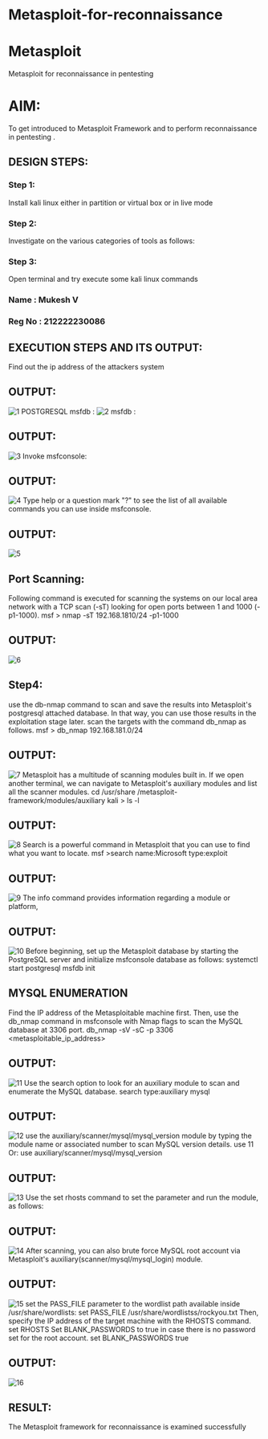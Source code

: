# Metasploit-for-reconnaissance
# Metasploit
Metasploit for reconnaissance in pentesting
# AIM:
To get introduced to Metasploit Framework and to  perform reconnaissance  in pentesting .
## DESIGN STEPS:
### Step 1:
Install kali linux either in partition or virtual box or in live mode
### Step 2:
Investigate on the various categories of tools as follows:
### Step 3:
Open terminal and try execute some kali linux commands
### Name : Mukesh V
### Reg No : 212222230086
## EXECUTION STEPS AND ITS OUTPUT:
Find out the ip address of the attackers system
## OUTPUT:
![1](https://github.com/user-attachments/assets/930eeb87-451f-4d27-bc58-67ca8fb0369c)
POSTGRESQL
msfdb :
![2](https://github.com/user-attachments/assets/8586ca9f-3770-4bd1-a7fa-d0b543046e2c)
msfdb :
## OUTPUT:
![3](https://github.com/user-attachments/assets/a682d7d9-71f7-4316-afe6-3986a706d28c)
Invoke msfconsole:
## OUTPUT:
![4](https://github.com/user-attachments/assets/d7473d21-343f-49c0-8aa7-c3a75e71ea14)
Type help or a question mark "?" to see the list of all available commands you can use inside msfconsole.
## OUTPUT:
![5](https://github.com/user-attachments/assets/16a47ffc-4333-4afe-8e30-37a52e1de4ab)
## Port Scanning:
Following command is executed for scanning the systems on our local area network with a TCP scan (-sT) looking for open ports between 1 and 1000 (-p1-1000). msf > nmap -sT 192.168.1810/24 -p1-1000
## OUTPUT:
![6](https://github.com/user-attachments/assets/c0d021b0-ad32-4dd4-9fbe-4f91516d5813)
## Step4:
use the db-nmap command to scan and save the results into Metasploit's postgresql attached database. In that way, you can use those results in the exploitation stage later.
scan the targets with the command db_nmap as follows. msf > db_nmap 192.168.181.0/24
## OUTPUT:
![7](https://github.com/user-attachments/assets/d493a593-52d6-44ff-8011-08e8a5307b41)
Metasploit has a multitude of scanning modules built in. If we open another terminal, we can navigate to Metasploit's auxiliary modules and list all the scanner modules. cd /usr/share /metasploit-framework/modules/auxiliary kali > ls -l
## OUTPUT:
![8](https://github.com/user-attachments/assets/bed83ff5-0e61-4eca-ae78-7b64b93ed107)
Search is a powerful command in Metasploit that you can use to find what you want to locate. msf >search name:Microsoft type:exploit
## OUTPUT:
![9](https://github.com/user-attachments/assets/407d8b6a-97e4-4a3c-8968-5ee4a20fe8dc)
The info command provides information regarding a module or platform,
## OUTPUT:
![10](https://github.com/user-attachments/assets/ee932dca-ca90-4aa8-8b08-802379adac04)
Before beginning, set up the Metasploit database by starting the PostgreSQL server and initialize msfconsole database as follows: systemctl start postgresql msfdb init
## MYSQL ENUMERATION
Find the IP address of the Metasploitable machine first. Then, use the db_nmap command in msfconsole with Nmap flags to scan the MySQL database at 3306 port. db_nmap -sV -sC -p 3306 <metasploitable_ip_address>
## OUTPUT:
![11](https://github.com/user-attachments/assets/720c949b-8ea4-4ccc-be64-9bcb8405d431)
Use the search option to look for an auxiliary module to scan and enumerate the MySQL database. search type:auxiliary mysql
## OUTPUT:
![12](https://github.com/user-attachments/assets/ea3d4e00-1625-4ca0-8b02-add44d28e808)
use the auxiliary/scanner/mysql/mysql_version module by typing the module name or associated number to scan MySQL version details. use 11 Or: use auxiliary/scanner/mysql/mysql_version
## OUTPUT:
![13](https://github.com/user-attachments/assets/d0b191df-04a9-4861-b1a0-733ac33d7c5b)
Use the set rhosts command to set the parameter and run the module, as follows:
## OUTPUT:
![14](https://github.com/user-attachments/assets/e22bac41-b011-4930-958e-c9fdb37aaa58)
After scanning, you can also brute force MySQL root account via Metasploit's auxiliary(scanner/mysql/mysql_login) module.
## OUTPUT:
![15](https://github.com/user-attachments/assets/12a79854-75e2-483d-9818-8c045578eb84)
set the PASS_FILE parameter to the wordlist path available inside /usr/share/wordlists: set PASS_FILE /usr/share/wordlistss/rockyou.txt Then, specify the IP address of the target machine with the RHOSTS command. set RHOSTS Set BLANK_PASSWORDS to true in case there is no password set for the root account. set BLANK_PASSWORDS true
## OUTPUT:
![16](https://github.com/user-attachments/assets/7a4bc0f7-0a15-42d4-8627-04c1cbca14be)
## RESULT:
The Metasploit framework for reconnaissance is  examined successfully
